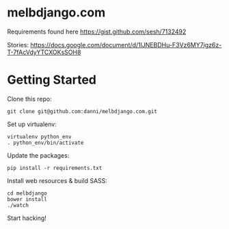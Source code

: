 melbdjango.com
==============

Requirements found here https://gist.github.com/sesh/7132492

Stories: https://docs.google.com/document/d/1lJNEBDHu-F3Vz6MY7igz6z-T-7fAcVdyYTCXOKsSOH8

Getting Started
===============

Clone this repo:

    git clone git@github.com:danni/melbdjango.com.git

Set up virtualenv:

    virtualenv python_env
    . python_env/bin/activate

Update the packages:

    pip install -r requirements.txt

Install web resources & build SASS:

    cd melbdjango
    bower install
    ./watch

Start hacking!
